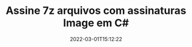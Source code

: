 ---
############################# Static ############################
layout: "auto-gen-signature"
date: 2022-03-01T15:12:22
draft: false
operation: Sign
signaturetype: Image
fileformat: 7z
productName: .NET
lang: pt
productCode: net
otherformats: pdf doc docx docm dot dotm dotx odt ott rtf xls xlsx xlsm xlsb csv ods ots xltx xltm ppt pptx pps ppsx odp otp potx potm pptm ppsm png jpg bmp gif tiff svg webp wmf
breadcrumb: Put Image signature on 7z for C#

############################# Head ############################
head_title: "Adicionando assinaturas Image ao arquivo 7z com C#"
head_description: "Coloque a assinatura Image no arquivo 7z para .NET usando algumas linhas de código. Use a API de assinatura de documentos do GroupDocs para assinar dezenas de formatos de arquivo."

############################# Header ############################
title: "Assine 7z arquivos com assinaturas Image em C#"
description: "Como adicionar assinatura Image com algumas linhas de código .NET"
bg_image: "https://cms.admin.containerize.com/templates/aspose/App_Themes/V3/images/bg/header1.png"
bg_overlay: false
button:
    enable: true

############################# SubMenu ############################
submenu:
    enable: true

    left:
        img_alt: "GroupDocs.Signature for .NET"
        image: "https://cms.admin.containerize.com/templates/groupdocs/images/product-logos/90x90-noborder/groupdocs-signature-net.png"
        product: "GroupDocs.Signature"
        platform: ".NET"



############################# About ############################
about:
    enable: true
    title: "Sobre a API de assinaturas de imagem do GroupDocs.Signature for .NET"
    content: |
        [GroupDocs.Signature for .NET](https://products.groupdocs.com/signature/net/) é uma API popular para assinatura eletrônica de documentos digitais. Assinaturas como textos, imagens, certificados digitais, códigos de barras, códigos QR, carimbos ou metadados estão disponíveis. Assinaturas podem ser colocadas em PDFs, documentos do MS Word, pastas de trabalho do MS Excel, apresentações do MS PowerPoint, arquivos do Adobe Photoshop e vários formatos de imagem. Os clientes podem assinar seu documento e atualizar, pesquisar, verificar, excluir ou visualizar assinaturas eletrônicas que foram colocadas nesses documentos. Além disso, são fornecidas muitas habilidades para personalização de assinaturas.
    

############################# Steps ############################
steps:
    enable: true
    title_left: "Etapas para assinar 7z com Image em C#"
    content_left: |
        [GroupDocs.Signature for .NET](https://products.groupdocs.com/signature/net/) permite assinar documentos 7z com assinaturas Image de forma rápida e fácil.
        
        * Crie uma instância da classe Signature fornecendo o arquivo 7z para assinar como caminho ou fluxo de memória
        * Instancie a classe SignOptions e defina todos os dados exigidos.
        * Invoque o método Signature.Sign() passando o arquivo de saída 7z ou fluxo de memória

    title_right: " Requisitos de sistema"
    content_right: |
        GroupDocs.Signature for .NET são compatíveis com todas as principais plataformas e sistemas operacionais. Antes de executar o código abaixo, certifique-se de ter os seguintes pré-requisitos instalados em seu sistema.

        * Sistemas operacionais: Microsoft Windows, Linux, MacOS
        * Ambientes de desenvolvimento: Microsoft Visual Studio, Xamarin, MonoDevelop
        * Frameworks: .NET Framework, .NET Standard, .NET Core, Mono
        * Obtenha o GroupDocs.Signature for .NET mais recente de [Nuget](https://www.nuget.org/packages/groupdocs.signature)
         
    code: |
        ```csharp    
                
        // Set up input 7z file
        string filePath = "input.7z";
        // Set up output file
        string outputFilePath = "output.7z";
        // Provide image file
        string imageFilePath = "image.png";

        // Instantiate Signature for input file
        using (GroupDocs.Signature.Signature signature = new GroupDocs.Signature.Signature(filePath))
        {
            //Provide sign options
            ImageSignOptions options = new ImageSignOptions(imageFilePath)
            {
                // set signature position
                Left = 50,
                Top = 200
            };

            // sign 7z document
            SignResult result = signature.Sign(outputFilePath, options);
        }

        ```

############################# Demos ############################
demos:
    enable: true
    title: "Assinando 7z documentos com Image Demonstração ao vivo"
    content: |
       Assine o arquivo 7z com várias assinaturas agora mesmo visitando o site [GroupDocs.Signature App](https://products.groupdocs.app/signature/family). Demonstração online gratuita esperando por você.          

############################# More Formats ############################
more_formats:
    enable: true
    title: "Outras assinaturas Image suportadas para C#"
    content: |
        "Você também pode assinar 7z com outros tipos de assinatura. Por favor, veja a lista abaixo."
    format: 
       
       
back_to_top:
    enable: true
---